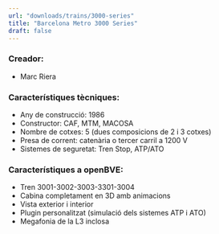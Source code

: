 ```yaml
---
url: "downloads/trains/3000-series"
title: "Barcelona Metro 3000 Series"
draft: false
---
```

### Creador:

* Marc Riera

### Característiques tècniques:

* Any de construcció: 1986
* Constructor: CAF, MTM, MACOSA
* Nombre de cotxes: 5 (dues composicions de 2 i 3 cotxes)
* Presa de corrent: catenària o tercer carril a 1200 V
* Sistemes de seguretat: Tren Stop, ATP/ATO

### Característiques a openBVE:

* Tren 3001-3002-3003-3301-3004
* Cabina completament en 3D amb animacions
* Vista exterior i interior
* Plugin personalitzat (simulació dels sistemes ATP i ATO)
* Megafonia de la L3 inclosa

